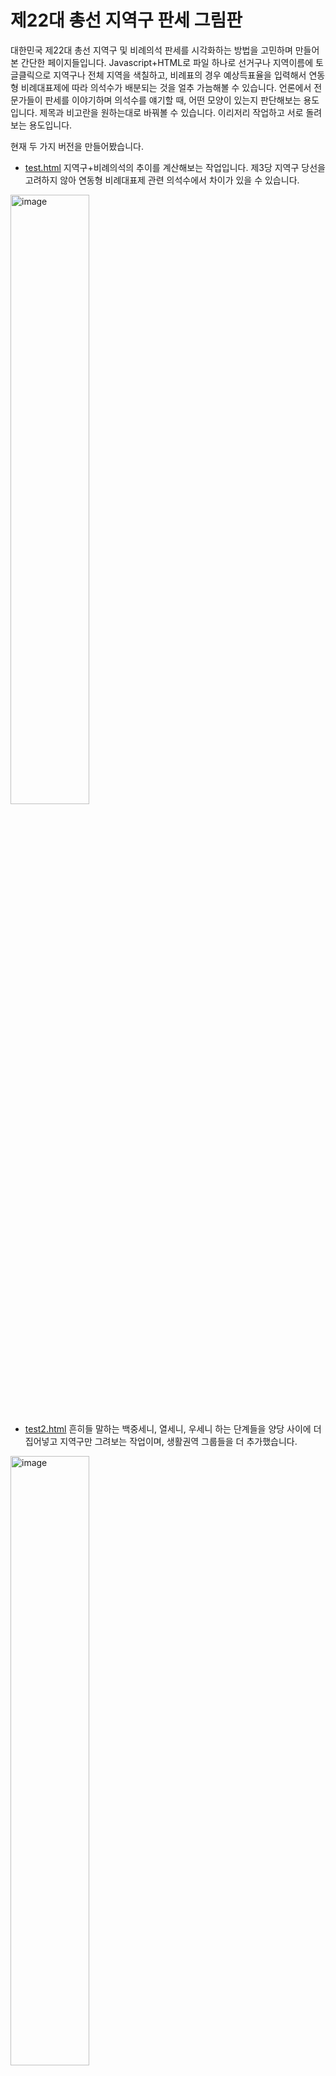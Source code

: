 # 제22대 총선 지역구 판세 그림판

대한민국 제22대 총선 지역구 및 비례의석 판세를 시각화하는 방법을 고민하며 만들어본 간단한 페이지들입니다. Javascript+HTML로 파일 하나로 선거구나 지역이름에 토글클릭으로 지역구나 전체 지역을 색칠하고, 비례표의 경우 예상득표율을 입력해서 연동형 비례대표제에 따라 의석수가 배분되는 것을 얼추 가늠해볼 수 있습니다. 언론에서 전문가들이 판세를 이야기하며 의석수를 얘기할 때, 어떤 모양이 있는지 판단해보는 용도입니다. 제목과 비고란을 원하는대로 바꿔볼 수 있습니다. 이리저리 작업하고 서로 돌려보는 용도입니다.

현재 두 가지 버전을 만들어봤습니다.

* [test.html](https://wwolf.github.io/electionscratchpad_KR2024/test.html) 지역구+비례의석의 추이를 계산해보는 작업입니다. 제3당 지역구 당선을 고려하지 않아 연동형 비례대표제 관련 의석수에서 차이가 있을 수 있습니다.

<img width="50%" alt="image" src="https://github.com/WWolf/electionscratchpad_KR2024/assets/531000/abef4bbd-0958-4c78-91fe-0b74a2dc79c6">


* [test2.html](https://wwolf.github.io/electionscratchpad_KR2024/test2.html) 흔히들 말하는 백중세니, 열세니, 우세니 하는 단계들을 양당 사이에 더 집어넣고 지역구만 그려보는 작업이며, 생활권역 그룹들을 더 추가했습니다.

<img width="50%" alt="image" src="https://github.com/WWolf/electionscratchpad_KR2024/assets/531000/761e9bf1-ea42-4c6b-97ab-3a74db20d3ec">

# Updates
* Firefox에서도 깨지지 않고 동작합니다.
* 이제 HTML을 다른 이름으로 저장하시면 그대로 다시 로드해서 작업하실 수 있습니다.
* [test2.html](https://wwolf.github.io/electionscratchpad_KR2024/test2.html)의 경우 범례에 숫자가 함께 집계됩니다.

# Acknowledgements

[여론M](https://poll-mbc.co.kr/poll2024/)의 총선사이트의 시각화를 활용했습니다. 해당 사이트에서 정보들이 많이 집계되어 있습니다.
